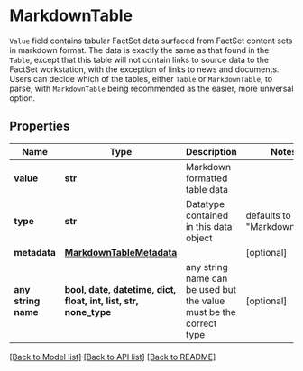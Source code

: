 # MarkdownTable

`Value` field contains tabular FactSet data surfaced from FactSet content sets in markdown format. The data is exactly the same as that found in the `Table`, except that this table will not contain links to source data to the FactSet workstation, with the exception of links to news and documents. Users can decide which of the tables, either `Table` or `MarkdownTable`, to parse, with `MarkdownTable` being recommended as the easier, more universal option. 

## Properties
Name | Type | Description | Notes
------------ | ------------- | ------------- | -------------
**value** | **str** | Markdown formatted table data | 
**type** | **str** | Datatype contained in this data object | defaults to "MarkdownTable"
**metadata** | [**MarkdownTableMetadata**](MarkdownTableMetadata.md) |  | [optional] 
**any string name** | **bool, date, datetime, dict, float, int, list, str, none_type** | any string name can be used but the value must be the correct type | [optional]

[[Back to Model list]](../README.md#documentation-for-models) [[Back to API list]](../README.md#documentation-for-api-endpoints) [[Back to README]](../README.md)


